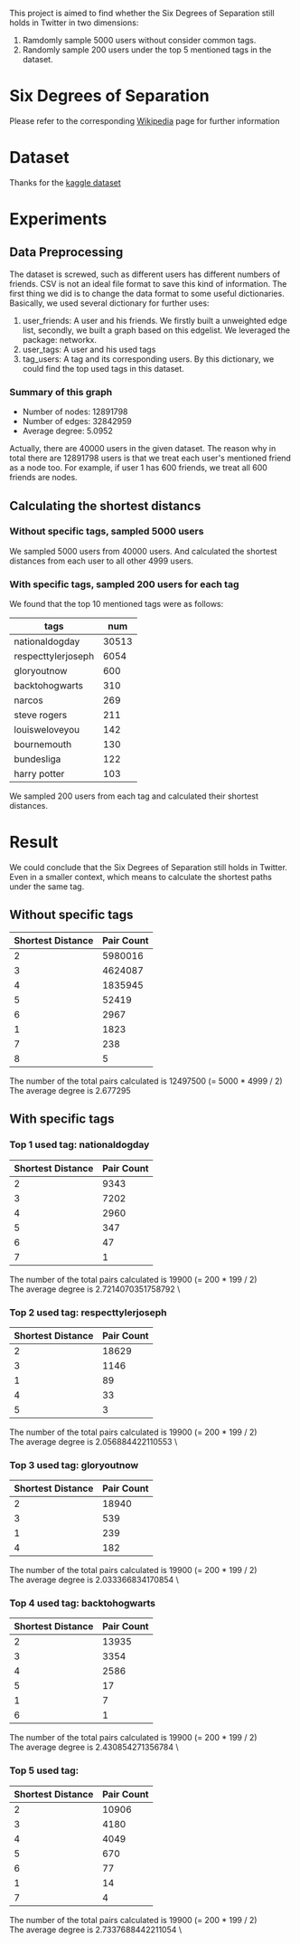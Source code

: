 This project is aimed to find whether the Six Degrees of Separation still holds in Twitter in two dimensions:
1. Ramdomly sample 5000 users without consider common tags.
2. Randomly sample 200 users under the top 5 mentioned tags in the dataset.

# Six Degrees of Separation
Please refer to the corresponding [Wikipedia](https://en.wikipedia.org/wiki/Six_degrees_of_separation) page for further information

# Dataset
Thanks for the [kaggle dataset](https://www.kaggle.com/hwassner/TwitterFriends)

# Experiments
## Data Preprocessing
The dataset is screwed, such as different users has different numbers of friends. CSV is not an ideal file format to save this kind of information. The first thing we did is to change the data format to some useful dictionaries. Basically, we used several dictionary for further uses:
1. user_friends: A user and his friends. We firstly built a unweighted edge list, secondly, we built a graph based on this edgelist. We leveraged the package: networkx.
2. user_tags: A user and his used tags
3. tag_users: A tag and its corresponding users. By this dictionary, we could find the top used tags in this dataset.
### Summary of this graph
- Number of nodes: 12891798
- Number of edges: 32842959
- Average degree:   5.0952

Actually, there are 40000 users in the given dataset. The reason why in total there are 12891798 users is that we treat each user's mentioned friend as a node too. For example, if user 1 has 600 friends, we treat all 600 friends are nodes.

## Calculating the shortest distancs
### Without specific tags, sampled 5000 users
We sampled 5000 users from 40000 users. And calculated the shortest distances from each user to all other 4999 users.

### With specific tags, sampled 200 users for each tag
We found that the top 10 mentioned tags were as follows:

| tags   | num  |
|---|---|
|nationaldogday  |  30513 |  
|respecttylerjoseph	|6054|
|	gloryoutnow|	600|
|	backtohogwarts	|310|
|	narcos	|269|
|steve rogers|	211|
|louisweloveyou	|142|
|bournemouth|	130|
|bundesliga	|122|
|harry potter|	103|

We sampled 200 users from each tag and calculated their shortest distances.

# Result
We could conclude that the Six Degrees of Separation still holds in Twitter. Even in a smaller context, which means to calculate the shortest paths under the same tag.

## Without specific tags
|Shortest Distance|Pair Count|
|--|--|
|2|    5980016|
|3|    4624087|
|4|    1835945|
|5|      52419|
|6|       2967|
|1|       1823|
|7|        238|
|8|          5|

The number of the total pairs calculated is 12497500 (= 5000 * 4999 / 2) \
The average degree is 2.677295

## With specific tags
### Top 1 used tag: nationaldogday
|Shortest Distance| Pair Count|
|--|--|
|2|9343|
|3|7202|
|4|2960|
|5|347|
|6|47|
|7|1|

The number of the total pairs calculated is 19900 (= 200 * 199 / 2)\
The average degree is 2.7214070351758792 \

### Top 2 used tag: respecttylerjoseph
|Shortest Distance|Pair Count|
|--|--|
|2|18629|
|3|1146|
|1|89|
|4|33|
|5|3|

The number of the total pairs calculated is 19900 (= 200 * 199 / 2) \
The average degree is 2.056884422110553 \

### Top 3 used tag: gloryoutnow
|Shortest Distance|Pair Count|
|--|--|
|2|18940|
|3|539|
|1|239|
|4|182|

The number of the total pairs calculated is 19900 (= 200 * 199 / 2) \
The average degree is 2.033366834170854 \

### Top 4 used tag: backtohogwarts
|Shortest Distance|Pair Count|
|--|--|
|2|13935|
|3|3354|
|4|2586|
|5|17|
|1|7|
|6|1|

The number of the total pairs calculated is 19900 (= 200 * 199 / 2) \
The average degree is 2.430854271356784 \

### Top 5 used tag: 
|Shortest Distance|Pair Count|
|--|--|
|2|10906|
|3|4180|
|4|4049|
|5|670|
|6|77|
|1|14|
|7|4|

The number of the total pairs calculated is 19900 (= 200 * 199 / 2) \
The average degree is 2.7337688442211054 \
